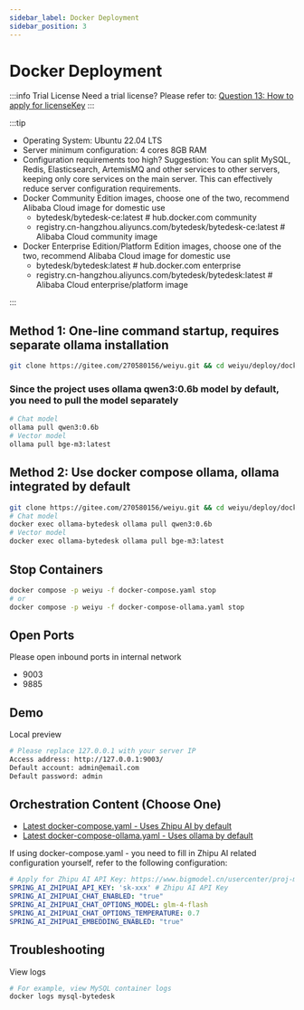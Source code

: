```yaml
---
sidebar_label: Docker Deployment
sidebar_position: 3
---
```


# Docker Deployment

:::info Trial License
Need a trial license? Please refer to: [Question 13: How to apply for licenseKey](/docs/faq#question-13-how-to-apply-for-licensekey)
:::

:::tip

- Operating System: Ubuntu 22.04 LTS
- Server minimum configuration: 4 cores 8GB RAM
- Configuration requirements too high? Suggestion: You can split MySQL, Redis, Elasticsearch, ArtemisMQ and other services to other servers, keeping only core services on the main server. This can effectively reduce server configuration requirements.
- Docker Community Edition images, choose one of the two, recommend Alibaba Cloud image for domestic use
  - bytedesk/bytedesk-ce:latest # hub.docker.com community
  - registry.cn-hangzhou.aliyuncs.com/bytedesk/bytedesk-ce:latest # Alibaba Cloud community image
- Docker Enterprise Edition/Platform Edition images, choose one of the two, recommend Alibaba Cloud image for domestic use
  - bytedesk/bytedesk:latest # hub.docker.com enterprise
  - registry.cn-hangzhou.aliyuncs.com/bytedesk/bytedesk:latest # Alibaba Cloud enterprise/platform image

:::

## Method 1: One-line command startup, requires separate ollama installation

```bash
git clone https://gitee.com/270580156/weiyu.git && cd weiyu/deploy/docker && docker compose -p weiyu -f docker-compose.yaml up -d
```

### Since the project uses ollama qwen3:0.6b model by default, you need to pull the model separately

```bash
# Chat model
ollama pull qwen3:0.6b
# Vector model
ollama pull bge-m3:latest
```

## Method 2: Use docker compose ollama, ollama integrated by default

```bash
git clone https://gitee.com/270580156/weiyu.git && cd weiyu/deploy/docker && docker compose -p weiyu -f docker-compose-ollama.yaml up -d
# Chat model
docker exec ollama-bytedesk ollama pull qwen3:0.6b
# Vector model
docker exec ollama-bytedesk ollama pull bge-m3:latest
```

## Stop Containers

```bash
docker compose -p weiyu -f docker-compose.yaml stop
# or
docker compose -p weiyu -f docker-compose-ollama.yaml stop
```

## Open Ports

Please open inbound ports in internal network

- 9003
- 9885

## Demo

Local preview

```bash
# Please replace 127.0.0.1 with your server IP
Access address: http://127.0.0.1:9003/
Default account: admin@email.com
Default password: admin
```

## Orchestration Content (Choose One)

- [Latest docker-compose.yaml - Uses Zhipu AI by default](https://gitee.com/270580156/weiyu/blob/main/deploy/docker/docker-compose.yaml)
- [Latest docker-compose-ollama.yaml - Uses ollama by default](https://gitee.com/270580156/weiyu/blob/main/deploy/docker/docker-compose-ollama.yaml)

If using docker-compose.yaml - you need to fill in Zhipu AI related configuration yourself, refer to the following configuration:

```yaml
# Apply for Zhipu AI API Key: https://www.bigmodel.cn/usercenter/proj-mgmt/apikeys
SPRING_AI_ZHIPUAI_API_KEY: 'sk-xxx' # Zhipu AI API Key
SPRING_AI_ZHIPUAI_CHAT_ENABLED: "true"
SPRING_AI_ZHIPUAI_CHAT_OPTIONS_MODEL: glm-4-flash
SPRING_AI_ZHIPUAI_CHAT_OPTIONS_TEMPERATURE: 0.7
SPRING_AI_ZHIPUAI_EMBEDDING_ENABLED: "true"
```

## Troubleshooting

View logs

```bash
# For example, view MySQL container logs
docker logs mysql-bytedesk
```
